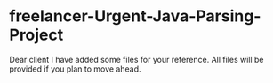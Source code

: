 # freelancer-Urgent-Java-Parsing-Project

Dear client I have added some files for your reference. All files will be provided if you plan to move ahead.
